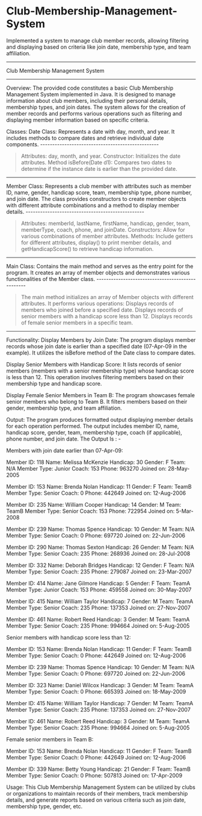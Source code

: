 # Club-Membership-Management-System
Implemented a system to manage club member records, allowing filtering and displaying based on criteria like join date, membership type, and team affiliation.
_______________________________________________________________________________________________________________________________________________________________

Club Membership Management System
_______________________________
Overview:
The provided code constitutes a basic Club Membership Management System implemented in Java. It is designed to manage information about club members, including their personal details, membership types, and join dates. The system allows for the creation of member records and performs various operations such as filtering and displaying member information based on specific criteria.
 
Classes:
Date Class: Represents a date with day, month, and year. It includes methods to compare dates and retrieve individual date components.
                                      -------------------------------------------------

 > Attributes: day, month, and year.
 > Constructor: Initializes the date attributes.
 > Method isBefore(Date d1): Compares two dates to determine if the instance date is earlier than the provided date.
-------------------------------------------------------------------------------------------------------------
 
Member Class: Represents a club member with attributes such as member ID, name, gender, handicap score, team, membership type, phone number, and join date. The class provides constructors to create member objects with different attribute combinations and a method to display member details.
                                      -------------------------------------------------
> Attributes: memberId, lastName, firstName, handicap, gender, team, memberType, coach, phone, and joinDate.
> Constructors: Allow for various combinations of member attributes.
> Methods: Include getters for different attributes, display() to print member details, and getHandicapScore() to retrieve handicap information.
 -------------------------------------------------------------------------------------------------------------

Main Class: Contains the main method and serves as the entry point for the program. It creates an array of member objects and demonstrates various functionalities of the Member class.
                                      -------------------------------------------------
> The main method initializes an array of Member objects with different attributes.
> It performs various operations:
> Displays records of members who joined before a specified date.
> Displays records of senior members with a handicap score less than 12.
 > Displays records of female senior members in a specific team.

 -------------------------------------------------------------------------------------------------------------


Functionality:
Display Members by Join Date: The program displays member records whose join date is earlier than a specified date (07-Apr-09 in the example). It utilizes the isBefore method of the Date class to compare dates.
 
Display Senior Members with Handicap Score: It lists records of senior members (members with a senior membership type) whose handicap score is less than 12. This operation involves filtering members based on their membership type and handicap score.
 
Display Female Senior Members in Team B: The program showcases female senior members who belong to Team B. It filters members based on their gender, membership type, and team affiliation.
 
Output:
The program produces formatted output displaying member details for each operation performed. The output includes member ID, name, handicap score, gender, team, membership type, coach (if applicable), phone number, and join date.
The Output Is : - 
                             
Members with join date earlier than 07-Apr-09: 
 
Member ID: 118
Name: Melissa McKenzie
Handicap: 30
Gender: F
Team: N/A
Member Type: Junior
Coach: 153
Phone: 963270
Joined on: 28-May-2005
 
Member ID: 153
Name: Brenda Nolan
Handicap: 11
Gender: F
Team: TeamB
Member Type: Senior
Coach: 0
Phone: 442649
Joined on: 12-Aug-2006
 
Member ID: 235
Name: William Cooper
Handicap: 14
Gender: M
Team: TeamB
Member Type: Senior
Coach: 153
Phone: 722954
Joined on: 5-Mar-2008
 
Member ID: 239
Name: Thomas Spence
Handicap: 10
Gender: M
Team: N/A
Member Type: Senior
Coach: 0
Phone: 697720
Joined on: 22-Jun-2006
 
Member ID: 290
Name: Thomas Sexton
Handicap: 26
Gender: M
Team: N/A
Member Type: Senior
Coach: 235
Phone: 268936
Joined on: 28-Jul-2008
 
Member ID: 332
Name: Deborah Bridges
Handicap: 12
Gender: F
Team: N/A
Member Type: Senior
Coach: 235
Phone: 279087
Joined on: 23-Mar-2007
 
Member ID: 414
Name: Jane Gilmore
Handicap: 5
Gender: F
Team: TeamA
Member Type: Junior
Coach: 153
Phone: 459558
Joined on: 30-May-2007
 
Member ID: 415
Name: William Taylor
Handicap: 7
Gender: M
Team: TeamA
Member Type: Senior
Coach: 235
Phone: 137353
Joined on: 27-Nov-2007
 
Member ID: 461
Name: Robert Reed
Handicap: 3
Gender: M
Team: TeamA
Member Type: Senior
Coach: 235
Phone: 994664
Joined on: 5-Aug-2005
 
Senior members with handicap score less than 12:
 
Member ID: 153
Name: Brenda Nolan
Handicap: 11
Gender: F
Team: TeamB
Member Type: Senior
Coach: 0
Phone: 442649
Joined on: 12-Aug-2006
 
Member ID: 239
Name: Thomas Spence
Handicap: 10
Gender: M
Team: N/A
Member Type: Senior
Coach: 0
Phone: 697720
Joined on: 22-Jun-2006
 
Member ID: 323
Name: Daniel Wilcox
Handicap: 3
Gender: M
Team: TeamA
Member Type: Senior
Coach: 0
Phone: 665393
Joined on: 18-May-2009
 
Member ID: 415
Name: William Taylor
Handicap: 7
Gender: M
Team: TeamA
Member Type: Senior
Coach: 235
Phone: 137353
Joined on: 27-Nov-2007
 
Member ID: 461
Name: Robert Reed
Handicap: 3
Gender: M
Team: TeamA
Member Type: Senior
Coach: 235
Phone: 994664
Joined on: 5-Aug-2005
 
Female senior members in Team B:
 
Member ID: 153
Name: Brenda Nolan
Handicap: 11
Gender: F
Team: TeamB
Member Type: Senior
Coach: 0
Phone: 442649
Joined on: 12-Aug-2006
 
Member ID: 339
Name: Betty Young
Handicap: 21
Gender: F
Team: TeamB
Member Type: Senior
Coach: 0
Phone: 507813
Joined on: 17-Apr-2009
 
Usage:
This Club Membership Management System can be utilized by clubs or organizations to maintain records of their members, track membership details, and generate reports based on various criteria such as join date, membership type, gender, etc.
 

